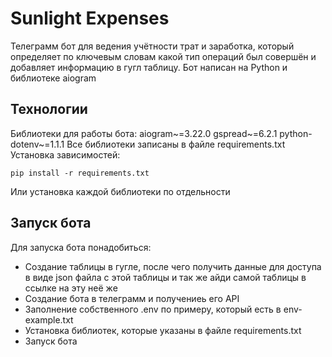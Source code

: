 # Sunlight Expenses
Телеграмм бот для ведения учётности трат и заработка, который определяет по ключевым словам какой тип операций был совершён и добавляет информацию в гугл таблицу. Бот написан на Python и библиотеке aiogram
## Технологии
Библиотеки для работы бота:
aiogram~=3.22.0
gspread~=6.2.1
python-dotenv~=1.1.1
Все библиотеки записаны в файле requirements.txt
Установка зависимостей:
```
pip install -r requirements.txt
```
Или установка каждой библиотеки по отдельности
## Запуск бота
Для запуска бота понадобиться: 
- Создание таблицы в гугле, после чего получить данные для доступа в виде json файла с этой таблицы и так же айди самой таблицы в ссылке на эту неё же
- Создание бота в телеграмм и получениеь его API
- Заполнение собственного .env по примеру, который есть в env-example.txt
- Установка библиотек, которые указаны в файле requirements.txt
- Запуск бота

